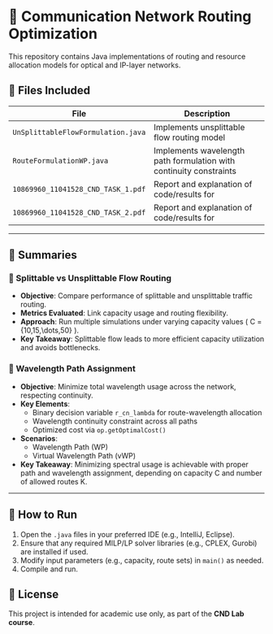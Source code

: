 # 🔁 Communication Network Routing Optimization

This repository contains Java implementations of routing and resource allocation models for optical and IP-layer networks.  

## 📂 Files Included

| File                            | Description                                                                 |
|---------------------------------|-----------------------------------------------------------------------------|
| `UnSplittableFlowFormulation.java` | Implements unsplittable flow routing model                                 |
| `RouteFormulationWP.java`         | Implements wavelength path formulation with continuity constraints          |
| `10869960_11041528_CND_TASK_1.pdf` | Report and explanation of code/results for                                 |
| `10869960_11041528_CND_TASK_2.pdf` | Report and explanation of code/results for                                 |

---

## 🧠 Summaries

### 📌 Splittable vs Unsplittable Flow Routing

- **Objective**: Compare performance of splittable and unsplittable traffic routing.
- **Metrics Evaluated**: Link capacity usage and routing flexibility.
- **Approach**: Run multiple simulations under varying capacity values \( C = \{10,15,\dots,50\} \).
- **Key Takeaway**: Splittable flow leads to more efficient capacity utilization and avoids bottlenecks.

### 📌 Wavelength Path Assignment

- **Objective**: Minimize total wavelength usage across the network, respecting continuity.
- **Key Elements**:
  - Binary decision variable `r_cn_lambda` for route-wavelength allocation
  - Wavelength continuity constraint across all paths
  - Optimized cost via `op.getOptimalCost()`
- **Scenarios**:
  - Wavelength Path (WP)
  - Virtual Wavelength Path (vWP)
- **Key Takeaway**: Minimizing spectral usage is achievable with proper path and wavelength assignment, depending on capacity C and number of allowed routes K.

---

## 🚀 How to Run

1. Open the `.java` files in your preferred IDE (e.g., IntelliJ, Eclipse).
2. Ensure that any required MILP/LP solver libraries (e.g., CPLEX, Gurobi) are installed if used.
3. Modify input parameters (e.g., capacity, route sets) in `main()` as needed.
4. Compile and run.

## 📄 License

This project is intended for academic use only, as part of the **CND Lab course**.

